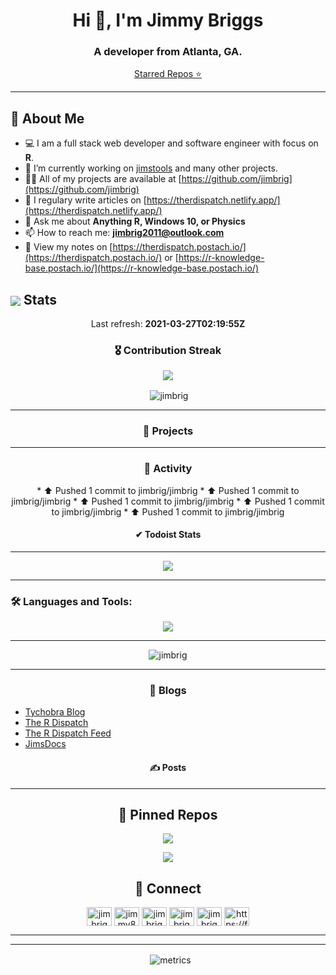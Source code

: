 
<h1 align="center">Hi 👋, I'm Jimmy Briggs</h1>
<h3 align="center">A developer from Atlanta, GA.</h3>

<p align="center"><a href="https://jimbrig.github.io/awesome-stars/">Starred Repos ⭐</a></p>

***

## 🧬 About Me
- 💻 I am a full stack web developer and software engineer with focus on **R**.
- 🔭 I’m currently working on [jimstools](https://github.com/jimstools) and many other projects.
- 👨‍💻 All of my projects are available at [https://github.com/jimbrig](https://github.com/jimbrig)
- 📝 I regulary write articles on [https://therdispatch.netlify.app/](https://therdispatch.netlify.app/)
- 💬 Ask me about **Anything R, Windows 10, or Physics**
- 📫 How to reach me: **<jimbrig2011@outlook.com>**
- 📄 View my notes on [https://therdispatch.postach.io/](https://therdispatch.postach.io/) or [https://r-knowledge-base.postach.io/](https://r-knowledge-base.postach.io/)


## <img align="center" src="https://img.icons8.com/ios-filled/50/000000/github.png"/> Stats

<p align="center">
  Last refresh: 
  <b>2021-03-27T02:19:55Z</b>
</p>

<h3  align="center">🎖 Contribution Streak</h3>

<p align="center">
  <a href="https://gh-contribution-stats.herokuapp.com/?user=jimbrig">
    <img src="https://gh-contribution-stats.herokuapp.com/?user=jimbrig&theme=dark"/>
  </a> 
</p>

<p align="center">&nbsp;<img align="center" src="https://github-readme-stats.vercel.app/api?username=jimbrig&count_private=true&show_icons=true&include_all_commits=true&title_color=fff&icon_color=79ff97&text_color=9f9f9f&bg_color=151515" alt="jimbrig" /></p>

***

<h3 align="center">🏁 Projects</h3>

<!-- START OF PROFILE STACK, DO NOT REMOVE -->

<!-- END OF PROFILE STACK, DO NOT REMOVE -->

***

<h3  align="center">💼 Activity</h3>

<p align="center">
* ⬆️ Pushed 1 commit to jimbrig/jimbrig
* ⬆️ Pushed 1 commit to jimbrig/jimbrig
* ⬆️ Pushed 1 commit to jimbrig/jimbrig
* ⬆️ Pushed 1 commit to jimbrig/jimbrig
* ⬆️ Pushed 1 commit to jimbrig/jimbrig
</p>

<h4  align="center">✔ Todoist Stats</h3>

<!-- TODO-IST:START -->

<!-- TODO-IST:END -->

***

<p align="center">
  <a href="https://metrics.lecoq.io/">
    <img src="https://metrics.lecoq.io/jimbrig?base.repositories=0&languages=1&followup=1&isocalendar=1&gists=1"/>
  </a> 
</p>

***

### 🛠 Languages and Tools:


<!-- badges: start -->
<p align="center">
 <a href="https://stackshare.io/jimbrig2011/r-development">
   <img src="http://img.shields.io/badge/tech-stack-0690fa.svg?style=flat"/>
 </a>
</p>
<!-- badges: end -->

***

<p align="center"><img src="https://github-readme-stats.vercel.app/api/top-langs?username=jimbrig&show_icons=true&locale=en&hide=html" alt="jimbrig" /></p>

***

<h3 align="center">📃 Blogs</h3>

<!--FEED:{"rows": 5, "select": ["feed"], "raw": true, "title": true }-->

- [Tychobra Blog](https://tychobra.com/posts/)
- [The R Dispatch](https://therdispatch.jimbrig.com/)
- [The R Dispatch Feed](https://feedly.com/i/subscription/feed%2Fhttps%3A%2F%2Ffeedly.com%2Ff%2FqOVW62nvaI7U3Fp6BLtRqKnY)
- [JimsDocs](https://jimbrig.github.io/jimsdocs/)

<h4 align="center">✍ Posts</h4>

<!-- BLOG-POST-LIST:START -->

<!--FEED:{"rows": 5, "select": ["feed"], "raw": true, "title": true }-->

<!-- BLOG-POST-LIST:END -->

***

<h2 align="center">📌 Pinned Repos</h2>

<p align="center">
 <a href="https://github.com/tychobra/polished">
   <img src="https://github-readme-stats.vercel.app/api/pin/?username=tychobra&repo=polished">
 </a>
</p>

<p align="center">
 <a href="https://github.com/tychobra/polished">
   <img src="https://github-readme-stats.vercel.app/api/pin/?username=jimbrig&repo=jimstools">
 </a>
</p>

<h2 align="center">📢 Connect</h2>

<p align="center">
<a href="https://dev.to/jimbrig" target="blank"><img align="center" src="https://cdn.jsdelivr.net/npm/simple-icons@3.0.1/icons/dev-dot-to.svg" alt="jimbrig" height="30" width="40" /></a>
<a href="https://twitter.com/jimmy82929796" target="blank"><img align="center" src="https://cdn.jsdelivr.net/npm/simple-icons@3.0.1/icons/twitter.svg" alt="jimmy82929796" height="30" width="40" /></a>
<a href="https://linkedin.com/in/jimbrig" target="blank"><img align="center" src="https://cdn.jsdelivr.net/npm/simple-icons@3.0.1/icons/linkedin.svg" alt="jimbrig" height="30" width="40" /></a>
<a href="https://stackoverflow.com/users/jimbrig" target="blank"><img align="center" src="https://cdn.jsdelivr.net/npm/simple-icons@3.0.1/icons/stackoverflow.svg" alt="jimbrig" height="30" width="40" /></a>
<a href="https://medium.com/jimbrig" target="blank"><img align="center" src="https://cdn.jsdelivr.net/npm/simple-icons@3.0.1/icons/medium.svg" alt="jimbrig" height="30" width="40" /></a>
<a href="/https://feedly.com/i/subscription/feed%2fhttps%3a%2f%2ffeedly.com%2ff%2fqovw62nvai7u3fp6bltrqkny" target="blank"><img align="center" src="https://cdn.jsdelivr.net/npm/simple-icons@3.0.1/icons/rss.svg" alt="https://feedly.com/i/subscription/feed%2fhttps%3a%2f%2ffeedly.com%2ff%2fqovw62nvai7u3fp6bltrqkny" height="30" width="40" /></a>
</p>

***
***

<p align="center">&nbsp;
  <img align="center" src="https://metrics.lecoq.io/jimbrig?template=classic&repositories=1000&repositories.forks=true&repositories.affiliations=&isocalendar=1&languages=1&introduction=1&stars=1&people=1&gists=1&followup=1&lines=1&projects=1&activity=1&achievements=1&pagespeed=1&stackoverflow=1&posts=1&rss=1&isocalendar.duration=full-year&languages.colors=github&languages.threshold=0%25&introduction.title=true&stars.limit=4&people.limit=28&people.size=15&people.types=followers&people.thanks=merlinoa&people.identicons=false&people.shuffle=true&projects.limit=4&projects.descriptions=true&activity.limit=5&activity.days=14&activity.filter=all&activity.visibility=all&activity.timestamps=false&achievements.threshold=C&achievements.secrets=true&achievements.limit=0&pagespeed.url=https%3A%2F%2Ftherdispatch.com&pagespeed.detailed=true&pagespeed.screenshot=true&stackoverflow.user=0&stackoverflow.sections=answers-top%2C%20questions-recent&stackoverflow.limit=2&stackoverflow.lines=4&posts.source=dev.to&posts.descriptions=false&posts.covers=false&posts.limit=4&posts.user=.user.login&rss.source=https%3A%2F%2Ffeedly.com%2Fi%2Fsubscription%2Ffeed%252Fhttps%253A%252F%252Ffeedly.com%252Ff%252FqOVW62nvaI7U3Fp6BLtRqKnY&rss.limit=4&config.timezone=America%2FNew_York&config.twemoji=true" alt="metrics" />
</p>
